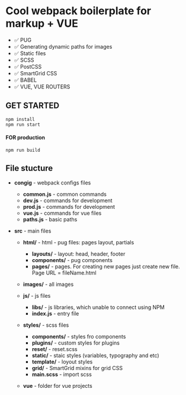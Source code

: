 # Cool webpack boilerplate for markup + VUE

- :white_check_mark: PUG
- :white_check_mark: Generating dynamic paths for images
- :white_check_mark: Static files
- :white_check_mark: SCSS
- :white_check_mark: PostCSS
- :white_check_mark: SmartGrid CSS
- :white_check_mark: BABEL
- :white_check_mark: VUE, VUE ROUTERS

## GET STARTED

```
npm install
npm run start
```

#### FOR production

```
npm run build
```

## File stucture

- **congig** - webpack configs files

  - **common.js** - common commands
  - **dev.js** - commands for development
  - **prod.js** - commands for development
  - **vue.js** - commands for vue files
  - **paths.js** - basic paths

- **src** - main files

  - **html/** - html - pug files: pages layout, partials

    - **layouts/** - layout: head, header, footer
    - **components/** - pug components
    - **pages/** - pages. For creating new pages just create new file. Page URL = fileName.html

  - **images/** - all images

  - **js/** - js files

    - **libs/** - js libraries, which unable to connect using NPM
    - **index.js** - entry file

  - **styles/** - scss files

    - **components/** - styles fro components
    - **plugins/** - custom styles for plugins
    - **reset/** - reset.scss
    - **static/** - staic styles (variables, typography and etc)
    - **template/** - loyout styles
    - **grid/** - SmartGrid mixins for grid CSS
    - **main.scss** - import scss

  - **vue** - folder for vue projects
